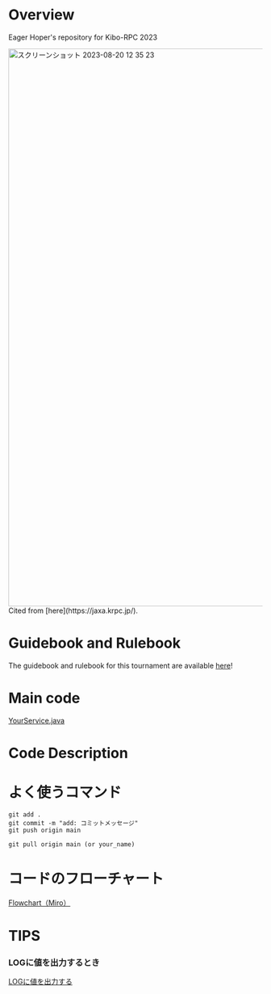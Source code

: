 # Overview
Eager Hoper's repository for Kibo-RPC 2023

<img width="1105" alt="スクリーンショット 2023-08-20 12 35 23" src="https://github.com/Eager-Hoper/TemplateAPK/assets/61105696/c6f9ab9f-38c0-4a04-8a36-dfa763b40ead">
Cited from [here](https://jaxa.krpc.jp/).

# Guidebook and Rulebook
The guidebook and rulebook for this tournament are available [here](https://jaxa.krpc.jp/download)!

# Main code
[YourService.java](app/src/main/java/jp/jaxa/iss/kibo/rpc/japan/YourService.java)


# Code Description



# よく使うコマンド

```
git add .
git commit -m "add: コミットメッセージ"
git push origin main

git pull origin main (or your_name)
```

# コードのフローチャート
[Flowchart（Miro）](https://miro.com/welcomeonboard/REYxb1NUS0tRR0hBZTBubXFTUUNWU1JSMU43SzJZSWR6Q3l0VWdVMHRxWTVoanhFTGhOSVJqY3VBcjZCWjViZnwzNDU4NzY0NTMxMjAyMzk0NTI2fDI=?share_link_id=431351260785)

# TIPS
### LOGに値を出力するとき
[LOGに値を出力する](https://github.com/Eager-Hoper/TemplateAPK/blob/594ceeeb68bf1dd1ec7e12e4fa5ceb919d50aef4/app/src/main/java/jp/jaxa/iss/kibo/rpc/testapk/YourService.java#L45)

